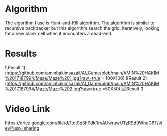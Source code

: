 # Algorithm

 The algorithm I use is Hunt-and-Kill algorithm. The algorithm is similar to recursive backtracker but this algorithm search the grid, iteratively, looking for a new blank cell when it encounters a dead-end.


# Results
![Result 1](https://github.com/aminhakimsazali/AI_Game/blob/main/AMIN%20HAKIM%2017187994/Maze/Maze%201.jpg?raw=true = 100X100)
![Result 2](https://github.com/aminhakimsazali/AI_Game/blob/main/AMIN%20HAKIM%2017187994/Maze/Maze%202.jpg?raw=true =50X50)
![Result 3](https://github.com/aminhakimsazali/AI_Game/blob/main/AMIN%20HAKIM%2017187994/Maze/Maze%203.jpg?raw=true)

# Video Link
https://drive.google.com/file/d/1tot9q3hPdkRrvAUwruwUTzRSd9WhcG6T/view?usp=sharing
